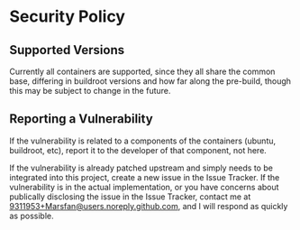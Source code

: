 # Security Policy

## Supported Versions

Currently all containers are supported, since they all share the common base, differing in buildroot versions 
and how far along the pre-build, though this may be subject to change in the future. 

## Reporting a Vulnerability

If the vulnerability is related to a components of the containers (ubuntu, buildroot, etc), report it to the developer of that component, 
not here. 

If the vulnerability is already patched upstream and simply needs to be integrated into this project, create a new issue in the Issue Tracker. 
If the vulnerability is in the actual implementation, or you have concerns about publically disclosing the issue in the Issue Tracker, contact me
at 9311953+Marsfan@users.noreply.github.com, and I will respond as quickly as possible. 
